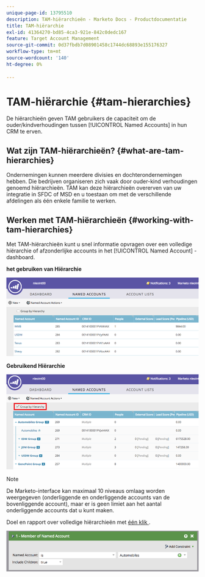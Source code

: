 ```yaml
---
unique-page-id: 13795510
description: TAM-hiërarchieën - Marketo Docs - Productdocumentatie
title: TAM-hiërarchie
exl-id: 41364270-bd85-4ca3-921e-842c0dedc167
feature: Target Account Management
source-git-commit: 0d37fbdb7d08901458c1744dc68893e155176327
workflow-type: tm+mt
source-wordcount: '140'
ht-degree: 0%

---
```


# TAM-hiërarchie {#tam-hierarchies}

De hiërarchieën geven TAM gebruikers de capaciteit om de ouder/kindverhoudingen tussen [!UICONTROL Named Accounts] in hun CRM te erven.

## Wat zijn TAM-hiërarchieën? {#what-are-tam-hierarchies}

Ondernemingen kunnen meerdere divisies en dochterondernemingen hebben. Die bedrijven organiseren zich vaak door ouder-kind verhoudingen genoemd hiërarchieën. TAM kan deze hiërarchieën overerven van uw integratie in SFDC of MSD en u toestaan om met de verschillende afdelingen als één enkele familie te werken.

## Werken met TAM-hiërarchieën {#working-with-tam-hierarchies}

Met TAM-hiërarchieën kunt u snel informatie opvragen over een volledige hiërarchie of afzonderlijke accounts in het [!UICONTROL Named Account] -dashboard.

**het gebruiken van Hiërarchie**

![](assets/before.png)

**Gebruikend Hiërarchie**

![](assets/after.png)

>[!NOTE]
>
>De Marketo-interface kan maximaal 10 niveaus omlaag worden weergegeven (onderliggende en onderliggende accounts van de bovenliggende account), maar er is geen limiet aan het aantal onderliggende accounts dat u kunt maken.

Doel en rapport over volledige hiërarchieën met [ één klik ](/help/marketo/product-docs/target-account-management/engage/account-filters.md#member-of-named-account).

![](assets/member.png)
